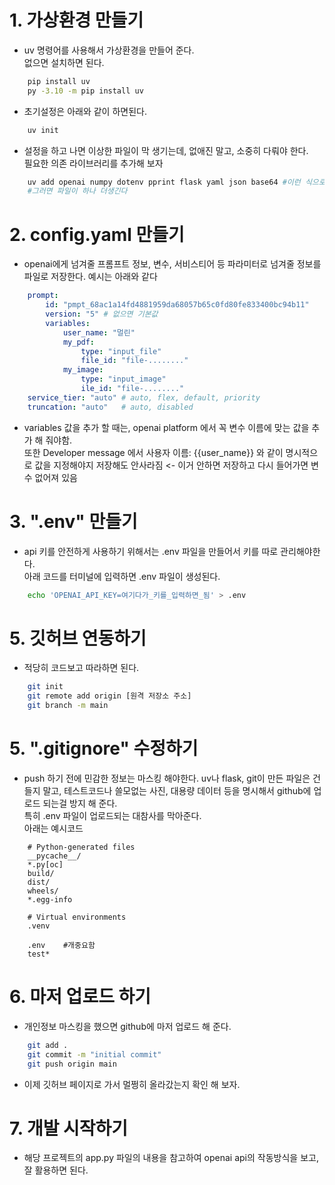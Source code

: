 # 1. 가상환경 만들기
- uv 명령어를 사용해서 가상환경을 만들어 준다.  
없으면 설치하면 된다.
```bash
    pip install uv
    py -3.10 -m pip install uv
```
- 초기설정은 아래와 같이 하면된다.
``` bash
    uv init
```
- 설정을 하고 나면 이상한 파일이 막 생기는데, 없애진 말고, 소중히 다뤄야 한다.  
필요한 의존 라이브러리를 추가해 보자
```bash
    uv add openai numpy dotenv pprint flask yaml json base64 #이런 식으로 추가하면 됨
    #그러면 파일이 하나 더생긴다
```

# 2. config.yaml 만들기
- openai에게 넘겨줄 프롬프트 정보, 변수, 서비스티어 등 파라미터로 넘겨줄 정보를 파일로 저장한다. 예시는 아래와 같다

```yaml
    prompt:
        id: "pmpt_68ac1a14fd4881959da68057b65c0fd80fe833400bc94b11"
        version: "5" # 없으면 기본값
        variables:
            user_name: "멀린"
            my_pdf:
                type: "input_file"
                file_id: "file-........"
            my_image:
                type: "input_image"
                ile_id: "file-........"
    service_tier: "auto" # auto, flex, default, priority
    truncation: "auto"   # auto, disabled
```
- variables 값을 추가 할 때는, openai platform 에서 꼭 변수 이름에 맞는 값을 추가 해 줘야함.  
또한 Developer message 에서 사용자 이름: {{user_name}} 와 같이 명시적으로 값을 지정해야지 저장해도 안사라짐 <- 이거 안하면 저장하고 다시 들어가면 변수 없어져 있음  

# 3. ".env" 만들기
- api 키를 안전하게 사용하기 위해서는 .env 파일을 만들어서 키를 따로 관리해야한다.  
아래 코드를 터미널에 입력하면 .env 파일이 생성된다.

```bash
    echo 'OPENAI_API_KEY=여기다가_키를_입력하면_됨' > .env
```

# 5. 깃허브 연동하기
- 적당히 코드보고 따라하면 된다.
```bash
    git init
    git remote add origin [원격 저장소 주소]
    git branch -m main
```

# 5. ".gitignore" 수정하기
- push 하기 전에 민감한 정보는 마스킹 해야한다. uv나 flask, git이 만든 파일은 건들지 말고, 테스트코드나 쓸모없는 사진, 대용량 데이터 등을 명시해서 github에 업로드 되는걸 방지 해 준다.  
특히 .env 파일이 업로드되는 대참사를 막아준다.  
아래는 예시코드
```text
    # Python-generated files
    __pycache__/
    *.py[oc]
    build/
    dist/
    wheels/
    *.egg-info

    # Virtual environments
    .venv

    .env    #개중요함
    test*
```

# 6. 마저 업로드 하기
- 개인정보 마스킹을 했으면 github에 마저 업로드 해 준다.
```bash
    git add .
    git commit -m "initial commit"
    git push origin main
```
- 이제 깃허브 페이지로 가서 멀쩡히 올라갔는지 확인 해 보자.

# 7. 개발 시작하기
- 해당 프로젝트의 app.py 파일의 내용을 참고하여 openai api의 작동방식을 보고, 잘 활용하면 된다.